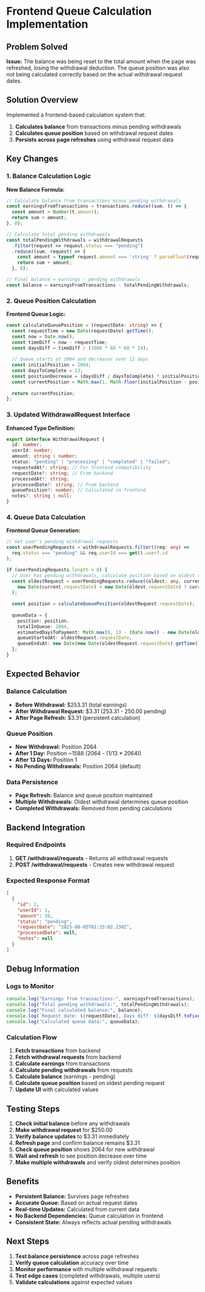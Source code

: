 # Frontend Queue Calculation Implementation

## Problem Solved

**Issue:** The balance was being reset to the total amount when the page was refreshed, losing the withdrawal deduction. The queue position was also not being calculated correctly based on the actual withdrawal request dates.

## Solution Overview

Implemented a frontend-based calculation system that:
1. **Calculates balance** from transactions minus pending withdrawals
2. **Calculates queue position** based on withdrawal request dates
3. **Persists across page refreshes** using withdrawal request data

## Key Changes

### 1. Balance Calculation Logic

**New Balance Formula:**
```typescript
// Calculate balance from transactions minus pending withdrawals
const earningsFromTransactions = transactions.reduce((sum, t) => {
  const amount = Number(t.amount);
  return sum + amount;
}, 0);

// Calculate total pending withdrawals
const totalPendingWithdrawals = withdrawalRequests
  .filter(request => request.status === "pending")
  .reduce((sum, request) => {
    const amount = typeof request.amount === 'string' ? parseFloat(request.amount) : request.amount;
    return sum + amount;
  }, 0);

// Final balance = earnings - pending withdrawals
const balance = earningsFromTransactions - totalPendingWithdrawals;
```

### 2. Queue Position Calculation

**Frontend Queue Logic:**
```typescript
const calculateQueuePosition = (requestDate: string) => {
  const requestTime = new Date(requestDate).getTime();
  const now = Date.now();
  const timeDiff = now - requestTime;
  const daysDiff = timeDiff / (1000 * 60 * 60 * 24);
  
  // Queue starts at 2064 and decreases over 13 days
  const initialPosition = 2064;
  const daysToComplete = 13;
  const positionDecrease = (daysDiff / daysToComplete) * initialPosition;
  const currentPosition = Math.max(1, Math.floor(initialPosition - positionDecrease));
  
  return currentPosition;
};
```

### 3. Updated WithdrawalRequest Interface

**Enhanced Type Definition:**
```typescript
export interface WithdrawalRequest {
  id: number;
  userId: number;
  amount: string | number;
  status: "pending" | "processing" | "completed" | "failed";
  requestedAt?: string; // For frontend compatibility
  requestDate?: string; // From backend
  processedAt?: string;
  processedDate?: string; // From backend
  queuePosition?: number; // Calculated in frontend
  notes?: string | null;
}
```

### 4. Queue Data Calculation

**Frontend Queue Generation:**
```typescript
// Get user's pending withdrawal requests
const userPendingRequests = withdrawalRequests.filter((req: any) => 
  req.status === "pending" && req.userId === get().user?.id
);

if (userPendingRequests.length > 0) {
  // User has pending withdrawals, calculate position based on oldest request
  const oldestRequest = userPendingRequests.reduce((oldest: any, current: any) => 
    new Date(current.requestDate) < new Date(oldest.requestDate) ? current : oldest
  );
  
  const position = calculateQueuePosition(oldestRequest.requestDate);
  
  queueData = {
    position: position,
    totalInQueue: 2064,
    estimatedDaysToPayment: Math.max(0, 13 - (Date.now() - new Date(oldestRequest.requestDate).getTime()) / (1000 * 60 * 60 * 24)),
    queueStartedAt: oldestRequest.requestDate,
    queueEndsAt: new Date(new Date(oldestRequest.requestDate).getTime() + 13 * 24 * 60 * 60 * 1000).toISOString(),
  };
}
```

## Expected Behavior

### Balance Calculation
- **Before Withdrawal:** $253.31 (total earnings)
- **After Withdrawal Request:** $3.31 (253.31 - 250.00 pending)
- **After Page Refresh:** $3.31 (persistent calculation)

### Queue Position
- **New Withdrawal:** Position 2064
- **After 1 Day:** Position ~1588 (2064 - (1/13 * 2064))
- **After 13 Days:** Position 1
- **No Pending Withdrawals:** Position 2064 (default)

### Data Persistence
- **Page Refresh:** Balance and queue position maintained
- **Multiple Withdrawals:** Oldest withdrawal determines queue position
- **Completed Withdrawals:** Removed from pending calculations

## Backend Integration

### Required Endpoints
1. **GET /withdrawal/requests** - Returns all withdrawal requests
2. **POST /withdrawal/requests** - Creates new withdrawal request

### Expected Response Format
```json
[
  {
    "id": 2,
    "userId": 1,
    "amount": 50,
    "status": "pending",
    "requestDate": "2025-08-05T01:33:02.230Z",
    "processedDate": null,
    "notes": null
  }
]
```

## Debug Information

### Logs to Monitor
```javascript
console.log("Earnings from transactions:", earningsFromTransactions);
console.log("Total pending withdrawals:", totalPendingWithdrawals);
console.log("Final calculated balance:", balance);
console.log(`Request date: ${requestDate}, Days diff: ${daysDiff.toFixed(2)}, Position: ${currentPosition}`);
console.log("Calculated queue data:", queueData);
```

### Calculation Flow
1. **Fetch transactions** from backend
2. **Fetch withdrawal requests** from backend
3. **Calculate earnings** from transactions
4. **Calculate pending withdrawals** from requests
5. **Calculate balance** (earnings - pending)
6. **Calculate queue position** based on oldest pending request
7. **Update UI** with calculated values

## Testing Steps

1. **Check initial balance** before any withdrawals
2. **Make withdrawal request** for $250.00
3. **Verify balance updates** to $3.31 immediately
4. **Refresh page** and confirm balance remains $3.31
5. **Check queue position** shows 2064 for new withdrawal
6. **Wait and refresh** to see position decrease over time
7. **Make multiple withdrawals** and verify oldest determines position

## Benefits

- **Persistent Balance:** Survives page refreshes
- **Accurate Queue:** Based on actual request dates
- **Real-time Updates:** Calculated from current data
- **No Backend Dependencies:** Queue calculation in frontend
- **Consistent State:** Always reflects actual pending withdrawals

## Next Steps

1. **Test balance persistence** across page refreshes
2. **Verify queue calculation** accuracy over time
3. **Monitor performance** with multiple withdrawal requests
4. **Test edge cases** (completed withdrawals, multiple users)
5. **Validate calculations** against expected values 